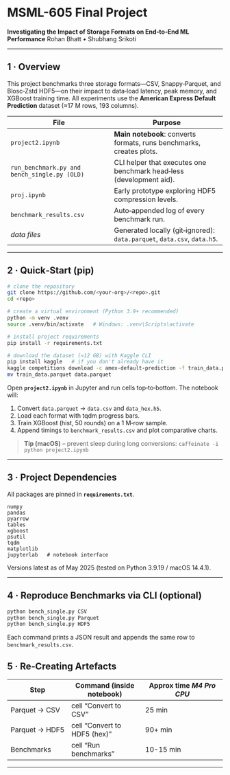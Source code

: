# MSML-605 Final Project

**Investigating the Impact of Storage Formats on End‑to‑End ML Performance**
Rohan Bhatt • Shubhang Srikoti

---

## 1 · Overview

This project benchmarks three storage formats—CSV, Snappy‑Parquet, and Blosc‑Zstd HDF5—on their impact to data‑load latency, peak memory, and XGBoost training time. All experiments use the **American Express Default Prediction** dataset (≈17 M rows, 193 columns).

| File                    | Purpose                                                                         |
| ----------------------- | ---------------------------------------------------------------------------       |
| `project2.ipynb`        | **Main notebook**: converts formats, runs benchmarks, creates plots.                            |
| `run_benchmark.py and bench_single.py (OLD)`       | CLI helper that executes one benchmark head‑less (development aid).         |
| `proj.ipynb`            | Early prototype exploring HDF5 compression levels.                                                      |
| `benchmark_results.csv` | Auto‑appended log of every benchmark run.                                   |
| *data files*            | Generated locally (git‑ignored): `data.parquet`, `data.csv`, `data.h5`. |

---

## 2 · Quick‑Start (pip)

```bash
# clone the repository
git clone https://github.com/<your‑org>/<repo>.git
cd <repo>

# create a virtual environment (Python 3.9+ recommended)
python -m venv .venv
source .venv/bin/activate   # Windows: .venv\Scripts\activate

# install project requirements
pip install -r requirements.txt

# download the dataset (≈12 GB) with Kaggle CLI
pip install kaggle   # if you don't already have it
kaggle competitions download -c amex-default-prediction -f train_data.parquet
mv train_data.parquet data.parquet
```

Open **`project2.ipynb`** in Jupyter and run cells top‑to‑bottom. The notebook will:

1. Convert `data.parquet` → `data.csv` and `data_hex.h5`.
2. Load each format with tqdm progress bars.
3. Train XGBoost (hist, 50 rounds) on a 1 M‑row sample.
4. Append timings to `benchmark_results.csv` and plot comparative charts.

> **Tip (macOS)** – prevent sleep during long conversions:
> `caffeinate -i python project2.ipynb`

---

## 3 · Project Dependencies

All packages are pinned in **`requirements.txt`**.

```
numpy
pandas
pyarrow
tables
xgboost
psutil
tqdm
matplotlib
jupyterlab   # notebook interface
```

Versions latest as of May 2025 (tested on Python 3.9.19 / macOS 14.4.1).

---

## 4 · Reproduce Benchmarks via CLI (optional)

```bash
python bench_single.py CSV
python bench_single.py Parquet
python bench_single.py HDF5
```

Each command prints a JSON result and appends the same row to `benchmark_results.csv`.


## 5 · Re‑Creating Artefacts

| Step           | Command (inside notebook)    | Approx time *M4 Pro CPU* |
| -------------- | ---------------------------- | -------------------- |
| Parquet → CSV  | cell “Convert to CSV”        | 25 min               |
| Parquet → HDF5 | cell “Convert to HDF5 (hex)” | 90+ min              |
| Benchmarks     | cell “Run benchmarks”        | 10-15 min              |

---
